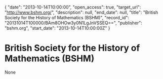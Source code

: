 {
  "date": "2013-10-14T10:00:00", 
  "open_access": true, 
  "target_url": "http://www.bshm.org/", 
  "description": null, 
  "end_date": null, 
  "title": "British Society for the History of Mathematics (BSHM)", 
  "record_id": "20131014T100000/BAm8OHOw3y0N1LgJnVSSEQ==", 
  "publisher": "bshm.org", 
  "start_date": "2013-10-14T10:00:00Z"
}

# British Society for the History of Mathematics (BSHM)

None